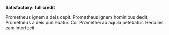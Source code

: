 **Satisfactory: full credit**

Prometheus ignem a deis cepit.
Prometheus ignem hominibus dedit. 
Prometheus a deis puniebatur.
Cor Promethei ab aquila petebatur.
Hercules eam interfecit.
